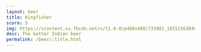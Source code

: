 ```yaml
---
layout: beer
title: Kingfisher
score: 5
img: https://scontent.xx.fbcdn.net/v/t1.0-0/p480x480/733981_10151563846938745_1548720674_n.jpg?oh=ff4dd3e435d0ce8cba2a8c129b467437&oe=586DFC17
desc: The better Indian beer
permalink: /beer/:title.html
---
```

